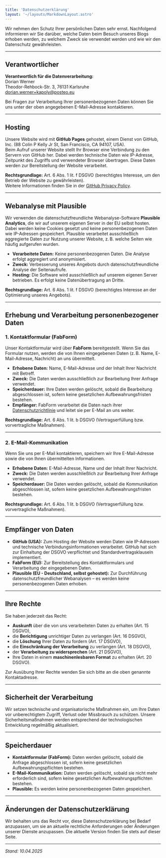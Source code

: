 ```yaml
---
title: 'Datenschutzerklärung'
layout: '~/layouts/MarkdownLayout.astro'
---
```


Wir nehmen den Schutz Ihrer persönlichen Daten sehr ernst. Nachfolgend informieren wir Sie darüber, welche Daten beim Besuch unseres Blogs erhoben werden, zu welchem Zweck sie verwendet werden und wie wir den Datenschutz gewährleisten.

---

## Verantwortlicher

**Verantwortlich für die Datenverarbeitung:**  
Dorian Werner  
Theodor-Rehbock-Str. 3, 76131 Karlsruhe  
dorian.werner+kapoly@posteo.eu  

Bei Fragen zur Verarbeitung Ihrer personenbezogenen Daten können Sie uns unter der oben angegebenen E-Mail-Adresse kontaktieren.

---

## Hosting

Unsere Website wird mit **GitHub Pages** gehostet, einem Dienst von GitHub, Inc. (88 Colin P Kelly Jr St, San Francisco, CA 94107, USA).  
Beim Aufruf unserer Website stellt Ihr Browser eine Verbindung zu den Servern von GitHub her. Dabei werden technische Daten wie IP-Adresse, Zeitpunkt des Zugriffs und verwendeter Browser übertragen. Diese Daten werden zur Bereitstellung der Website verarbeitet.

**Rechtsgrundlage:** Art. 6 Abs. 1 lit. f DSGVO (berechtigtes Interesse, um den Betrieb der Website zu gewährleisten).  
Weitere Informationen finden Sie in der [GitHub Privacy Policy](https://docs.github.com/en/site-policy/privacy-policies/github-privacy-statement).

---

## Webanalyse mit Plausible

Wir verwenden die datenschutzfreundliche Webanalyse-Software **Plausible Analytics**, die wir auf unserem eigenen Server in der EU selbst hosten.  
Dabei werden keine Cookies gesetzt und keine personenbezogenen Daten wie IP-Adressen gespeichert. Plausible verarbeitet ausschließlich aggregierte Daten zur Nutzung unserer Website, z. B. welche Seiten wie häufig aufgerufen wurden.

- **Verarbeitete Daten:** Keine personenbezogenen Daten. Die Analyse erfolgt aggregiert und anonymisiert.  
- **Zweck:** Verbesserung unseres Angebots durch datenschutzfreundliche Analyse der Seitenaufrufe.  
- **Hosting:** Die Software wird ausschließlich auf unserem eigenen Server betrieben. Es erfolgt keine Datenübertragung an Dritte.

**Rechtsgrundlage:** Art. 6 Abs. 1 lit. f DSGVO (berechtigtes Interesse an der Optimierung unseres Angebots).

---

## Erhebung und Verarbeitung personenbezogener Daten

### 1. **Kontaktformular (FabForm)**

Unser Kontaktformular wird über **FabForm** bereitgestellt. Wenn Sie das Formular nutzen, werden die von Ihnen eingegebenen Daten (z. B. Name, E-Mail-Adresse, Nachricht) an uns übermittelt.  
- **Erhobene Daten:** Name, E-Mail-Adresse und der Inhalt Ihrer Nachricht mit Betreff.  
- **Zweck:** Die Daten werden ausschließlich zur Bearbeitung Ihrer Anfrage verwendet.  
- **Speicherdauer:** Ihre Daten werden gelöscht, sobald die Bearbeitung abgeschlossen ist, sofern keine gesetzlichen Aufbewahrungsfristen bestehen.  
- **Empfänger:** FabForm verarbeitet die Daten nach ihrer [Datenschutzrichtlinie](https://fabform.io/privacy) und leitet sie per E-Mail an uns weiter.  

**Rechtsgrundlage:** Art. 6 Abs. 1 lit. b DSGVO (Vertragserfüllung bzw. vorvertragliche Maßnahmen).

---

### 2. **E-Mail-Kommunikation**

Wenn Sie uns per E-Mail kontaktieren, speichern wir Ihre E-Mail-Adresse sowie die von Ihnen übermittelten Informationen.  
- **Erhobene Daten:** E-Mail-Adresse, Name und der Inhalt Ihrer Nachricht.  
- **Zweck:** Die Daten werden ausschließlich zur Bearbeitung Ihrer Anfrage verwendet.  
- **Speicherdauer:** Die Daten werden gelöscht, sobald die Kommunikation abgeschlossen ist, sofern keine gesetzlichen Aufbewahrungsfristen bestehen.  

**Rechtsgrundlage:** Art. 6 Abs. 1 lit. b DSGVO (Vertragserfüllung bzw. vorvertragliche Maßnahmen).

---

## Empfänger von Daten

- **GitHub (USA):** Zum Hosting der Website werden Daten wie IP-Adressen und technische Verbindungsinformationen verarbeitet. GitHub hat sich zur Einhaltung der DSGVO verpflichtet und Standardvertragsklauseln implementiert.  
- **FabForm (EU):** Zur Bereitstellung des Kontaktformulars und Verarbeitung der eingegebenen Daten.  
- **Plausible (EU - Deutschland, selbst gehostet):** Zur Durchführung datenschutzfreundlicher Webanalysen – es werden keine personenbezogenen Daten erhoben.

---

## Ihre Rechte

Sie haben jederzeit das Recht:
- **Auskunft** über die von uns verarbeiteten Daten zu erhalten (Art. 15 DSGVO),
- die **Berichtigung** unrichtiger Daten zu verlangen (Art. 16 DSGVO),
- die **Löschung** Ihrer Daten zu fordern (Art. 17 DSGVO),
- die **Einschränkung der Verarbeitung** zu verlangen (Art. 18 DSGVO),
- der **Verarbeitung zu widersprechen** (Art. 21 DSGVO),
- Ihre Daten in einem **maschinenlesbaren Format** zu erhalten (Art. 20 DSGVO).

Zur Ausübung Ihrer Rechte wenden Sie sich bitte an die oben genannte Kontaktadresse.

---

## Sicherheit der Verarbeitung

Wir setzen technische und organisatorische Maßnahmen ein, um Ihre Daten vor unberechtigtem Zugriff, Verlust oder Missbrauch zu schützen. Unsere Sicherheitsmaßnahmen werden entsprechend der technologischen Entwicklung regelmäßig aktualisiert.

---

## Speicherdauer

- **Kontaktformular (FabForm):** Daten werden gelöscht, sobald die Anfrage abgeschlossen ist, sofern keine gesetzlichen Aufbewahrungspflichten bestehen.  
- **E-Mail-Kommunikation:** Daten werden gelöscht, sobald sie nicht mehr erforderlich sind, sofern keine gesetzlichen Aufbewahrungspflichten bestehen.  
- **Plausible:** Es werden keine personenbezogenen Daten gespeichert.

---

## Änderungen der Datenschutzerklärung

Wir behalten uns das Recht vor, diese Datenschutzerklärung bei Bedarf anzupassen, um sie an aktuelle rechtliche Anforderungen oder Änderungen unserer Dienste anzupassen. Die aktuelle Version finden Sie stets auf dieser Seite.

---

*Stand: 10.04.2025*
